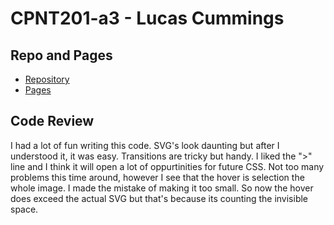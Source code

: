 # CPNT201-a3 - Lucas Cummings

## Repo and Pages
* [Repository](https://github.com/lucas-cq/cpnt201-asgn3)
* [Pages](https://lucas-cq.github.io/cpnt201-asgn3/)

## Code Review
I had a lot of fun writing this code. SVG's look daunting but after I understood it, it was easy. Transitions are tricky but handy. I liked the ">" line and I think it will open a lot of oppurtinities for future CSS. Not too many problems this time around, however I see that the hover is selection the whole image. I made the mistake of making it too small. So now the hover does exceed the actual SVG but that's because its counting the invisible space.
